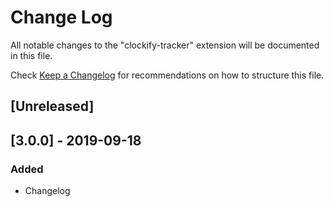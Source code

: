 # Change Log

All notable changes to the "clockify-tracker" extension will be documented in this file.

Check [Keep a Changelog](http://keepachangelog.com/) for recommendations on how to structure this file.

## [Unreleased]

## [3.0.0] - 2019-09-18
### Added
- Changelog